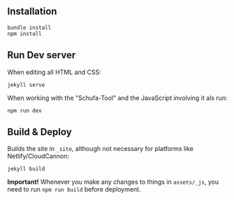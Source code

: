 ## Installation

```
bundle install
npm install
```

## Run Dev server

When editing all HTML and CSS:

```
jekyll serve
```

When working with the "Schufa-Tool" and the JavaScript involving it als run:

```
npm run dev
```

## Build & Deploy

Builds the site in `_site`, although not necessary for platforms like Netlify/CloudCannon: 

```
jekyll build
```

**Important!** Whenever you make any changes to things in `assets/_js`, you need to run `npm run build` before deployment.